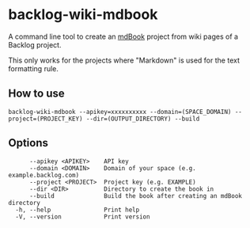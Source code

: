 # backlog-wiki-mdbook

A command line tool to create an [mdBook](https://rust-lang.github.io/mdBook/) project from wiki pages of a Backlog project.

This only works for the projects where "Markdown" is used for the text formatting rule.

## How to use

```
backlog-wiki-mdbook --apikey=xxxxxxxxxx --domain=(SPACE_DOMAIN) --project=(PROJECT_KEY) --dir=(OUTPUT_DIRECTORY) --build
```

## Options

```
      --apikey <APIKEY>    API key
      --domain <DOMAIN>    Domain of your space (e.g. example.backlog.com)
      --project <PROJECT>  Project key (e.g. EXAMPLE)
      --dir <DIR>          Directory to create the book in
      --build              Build the book after creating an mdBook directory
  -h, --help               Print help
  -V, --version            Print version
```
